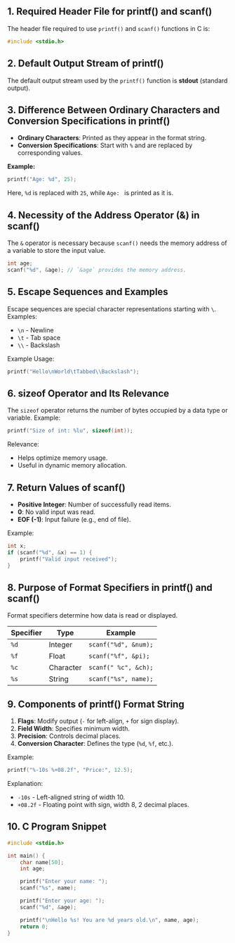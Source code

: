 ## 1. Required Header File for printf() and scanf()
The header file required to use `printf()` and `scanf()` functions in C is:
```c
#include <stdio.h>
```

## 2. Default Output Stream of printf()
The default output stream used by the `printf()` function is **stdout** (standard output).

## 3. Difference Between Ordinary Characters and Conversion Specifications in printf()
- **Ordinary Characters**: Printed as they appear in the format string.
- **Conversion Specifications**: Start with `%` and are replaced by corresponding values.

**Example:**
```c
printf("Age: %d", 25);
```
Here, `%d` is replaced with `25`, while `Age: ` is printed as it is.

## 4. Necessity of the Address Operator (&) in scanf()
The `&` operator is necessary because `scanf()` needs the memory address of a variable to store the input value.
```c
int age;
scanf("%d", &age); // `&age` provides the memory address.
```

## 5. Escape Sequences and Examples
Escape sequences are special character representations starting with `\`.
Examples:
- `\n` - Newline
- `\t` - Tab space
- `\\` - Backslash

Example Usage:
```c
printf("Hello\nWorld\tTabbed\\Backslash");
```

## 6. sizeof Operator and Its Relevance
The `sizeof` operator returns the number of bytes occupied by a data type or variable.
Example:
```c
printf("Size of int: %lu", sizeof(int));
```
Relevance:
- Helps optimize memory usage.
- Useful in dynamic memory allocation.

## 7. Return Values of scanf()
- **Positive Integer**: Number of successfully read items.
- **0**: No valid input was read.
- **EOF (-1)**: Input failure (e.g., end of file).

Example:
```c
int x;
if (scanf("%d", &x) == 1) {
    printf("Valid input received");
}
```

## 8. Purpose of Format Specifiers in printf() and scanf()
Format specifiers determine how data is read or displayed.

| Specifier | Type | Example |
|-----------|------|---------|
| `%d` | Integer | `scanf("%d", &num);` |
| `%f` | Float | `scanf("%f", &pi);` |
| `%c` | Character | `scanf(" %c", &ch);` |
| `%s` | String | `scanf("%s", name);` |

## 9. Components of printf() Format String
1. **Flags**: Modify output (`-` for left-align, `+` for sign display).
2. **Field Width**: Specifies minimum width.
3. **Precision**: Controls decimal places.
4. **Conversion Character**: Defines the type (`%d`, `%f`, etc.).

Example:
```c
printf("%-10s %+08.2f", "Price:", 12.5);
```
Explanation:
- `-10s` - Left-aligned string of width 10.
- `+08.2f` - Floating point with sign, width 8, 2 decimal places.

## 10. C Program Snippet
```c
#include <stdio.h>

int main() {
    char name[50];
    int age;

    printf("Enter your name: ");
    scanf("%s", name);

    printf("Enter your age: ");
    scanf("%d", &age);

    printf("\nHello %s! You are %d years old.\n", name, age);
    return 0;
}
```